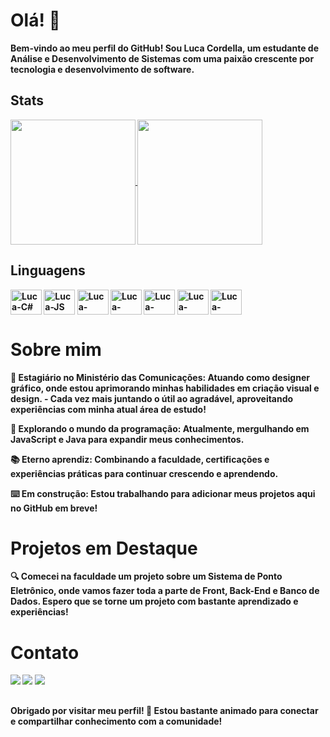 


# Olá! 👋

<b>Bem-vindo ao meu perfil do GitHub! Sou Luca Cordella, um estudante de Análise e Desenvolvimento de Sistemas com uma paixão crescente por tecnologia e desenvolvimento de software.

## Stats

<a href="https://github.com/LucaCordella/github-readme-stats">
  <img height=200 align="center" src="https://github-readme-stats.vercel.app/api?username=LucaCordella&theme=radical" />
</a>
<a href="https://github.com/LucaCordella/convoychat">
  <img height=200 align="center" src="https://github-readme-stats.vercel.app/api/top-langs?username=LucaCordella&layout=compact&langs_count=8&card_width=320&theme=radical" />
</a>

## Linguagens
<div>
    <img align="center" alt="Luca-C#" height="40" width="50" src="https://cdn.jsdelivr.net/gh/devicons/devicon@latest/icons/csharp/csharp-original.svg" />
    <img align="center" alt="Luca-JS" height="40" width="50" src="https://cdn.jsdelivr.net/gh/devicons/devicon@latest/icons/javascript/javascript-original.svg" />    
    <img align="center" alt="Luca-HTML" height="40" width="50" src="https://cdn.jsdelivr.net/gh/devicons/devicon@latest/icons/html5/html5-original.svg" />
    <img align="center" alt="Luca-HTML" height="40" width="50" src="https://cdn.jsdelivr.net/gh/devicons/devicon@latest/icons/css3/css3-original.svg" />
    <img align="center" alt="Luca-MySQL" height="40" width="50" src="https://cdn.jsdelivr.net/gh/devicons/devicon@latest/icons/mysql/mysql-original.svg" />
    <img align="center" alt="Luca-Python" height="40" width="50" src="https://cdn.jsdelivr.net/gh/devicons/devicon@latest/icons/python/python-original.svg" />
    <img align="center" alt="Luca-Java" height="40" width="50" src="https://cdn.jsdelivr.net/gh/devicons/devicon@latest/icons/java/java-original.svg" />
</div>

# Sobre mim

🚀 Estagiário no Ministério das Comunicações: Atuando como designer gráfico, onde estou aprimorando minhas habilidades em criação visual e design.
    - Cada vez mais juntando o útil ao agradável, aproveitando experiências com minha atual área de estudo!

🌱 Explorando o mundo da programação: Atualmente, mergulhando em JavaScript e Java para expandir meus conhecimentos.

📚 Eterno aprendiz: Combinando a faculdade, certificações e experiências práticas para continuar crescendo e aprendendo.

⌨️ Em construção: Estou trabalhando para adicionar meus projetos aqui no GitHub em breve!

# Projetos em Destaque

🔍 Comecei na faculdade um projeto sobre um Sistema de Ponto Eletrônico, onde vamos fazer toda a parte de Front, Back-End e Banco de Dados. Espero que se torne um projeto com bastante aprendizado e experiências! 

# Contato

<div>
    <a href="mailto:lucacordella12@gmail.com"><img src="https://img.shields.io/badge/Gmail-D14836?style=for-the-badge&logo=gmail&logoColor=white" target="_blank"></a>    
    <a href="https://www.linkedin.com/in/lucacordella" target="_blank"><img src="https://img.shields.io/badge/LinkedIn-0077B5?style=for-the-badge&logo=linkedin&logoColor=white" target="_blank"></a>  
    <a href="https://www.instagram.com/lucacordella/" target="_blank"><img src="https://img.shields.io/badge/Instagram-E4405F?style=for-the-badge&logo=instagram&logoColor=white" target="_blank"></a> 
</div>

## 
<b>Obrigado por visitar meu perfil! 🚀 Estou bastante animado para conectar e compartilhar conhecimento com a comunidade!
